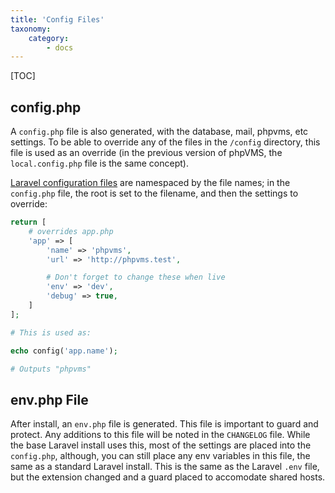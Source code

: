```yaml
---
title: 'Config Files'
taxonomy:
    category:
        - docs
---
```


[TOC]

## config.php

A `config.php` file is also generated, with the database, mail, phpvms, etc settings. To be able to override any of the files in the `/config` directory, this file is used as an override (in the previous version of phpVMS, the `local.config.php` file is the same concept).

[Laravel configuration files](https://laravel.com/docs/5.5/configuration#accessing-configuration-values) are namespaced by the file names; in the `config.php` file, the root is set to the filename, and then the settings to override:

```php
return [
    # overrides app.php
    'app' => [
        'name' => 'phpvms',
        'url' => 'http://phpvms.test',

        # Don't forget to change these when live
        'env' => 'dev',
        'debug' => true,
    ]
];

# This is used as:

echo config('app.name'); 

# Outputs "phpvms"    
```

## env.php File

After install, an `env.php` file is generated. This file is important to guard and protect. Any additions to this file will be noted in the `CHANGELOG` file. While the base Laravel install uses this, most of the settings are placed into the `config.php`, although, you can still place any env variables in this file, the same as a standard Laravel install. This is the same as the Laravel `.env` file, but the extension changed and a guard placed to accomodate shared hosts.